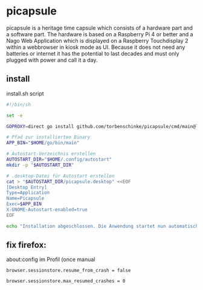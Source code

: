 # picapsule

picapsule is a heritage time capsule which consists of a hardware part and a software part.
The hardware is based on a Raspberry Pi 4 or better and a Nago Web Application which is displayed on a Raspberry Touchdisplay 2 within a webbrowser in kiosk mode as UI.
Because it does not need any batteries or internet it has the potential to last decades and must only plugged with power and call it a day.

## install

install.sh script

```bash
#!/bin/sh

set -e

GOPROXY=direct go install github.com/torbenschinke/picapsule/cmd/main@latest

# Pfad zur installierten Binary
APP_BIN="$HOME/go/bin/main"

# Autostart-Verzeichnis erstellen
AUTOSTART_DIR="$HOME/.config/autostart"
mkdir -p "$AUTOSTART_DIR"

# .desktop-Datei für Autostart erstellen
cat > "$AUTOSTART_DIR/picapsule.desktop" <<EOF
[Desktop Entry]
Type=Application
Name=Picapsule
Exec=$APP_BIN
X-GNOME-Autostart-enabled=true
EOF

echo "Installation abgeschlossen. Die Anwendung startet nun automatisch beim Desktop-Login."

```

## fix firefox:
about:config im Profil (once manual

```
browser.sessionstore.resume_from_crash = false

browser.sessionstore.max_resumed_crashes = 0
```

